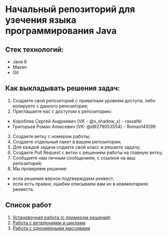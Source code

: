 # Начальный репозиторий для узечения языка программирования Java

## Стек технологий:
- Java 8
- Maven
- Git

## Как выкладывать решения задач:
1. Создаете свой репозиторий с приватным уровнем доступа, либо копируете с данного репозитория;
2. Приглашаете нас с доступом к репозиторию:
- Короблев Сергей Андреевич (VK - @x_shadow_x) - rassafel
- Григорьев Роман Алексевич (VK- @d9279053554) - Roman141099
3. Создаете ветку с номером работы;
4. Создаете отдельный пакет в вашем репозитории;
5. Для каждой задачи содаете свой класс и решаете задачу;
6. Создаете Pull Request с ветки с решением работы на главную ветку;
7. Сообщаете нам личным сообщением, с ссылкой на ваш репозиторий;
8. Мы проверяем решение:
- если решение верное подтверждаем реквест;
- если есть правки, ошибки описываем вам их в комментариях реквеста.

## Список работ
1. [Установочная работа (с примером решения)](https://github.com/rassafel/java-learn/tree/master/src/main/java/ru/nshi/learn/work0)
2. [Работа с ветвлениями и циклами](https://github.com/rassafel/java-learn/tree/master/src/main/java/ru/nshi/learn/work1)
3. [Работа с одномерными массивами](https://github.com/rassafel/java-learn/tree/master/src/main/java/ru/nshi/learn/work2)

